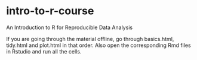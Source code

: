 # intro-to-r-course
An Introduction to R for Reproducible Data Analysis

If you are going through the material offline, go through basics.html, tidy.html and plot.html in that order. Also open the corresponding Rmd files in Rstudio and run all the cells.
